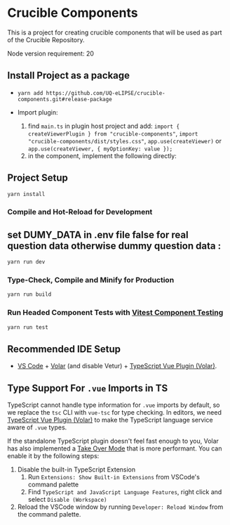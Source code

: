 # Crucible Components

This is a project for creating crucible components that will be used as part of the Crucible Repository.

Node version requirement: 20

## Install Project as a package

- `yarn add https://github.com/UQ-eLIPSE/crucible-components.git#release-package`

- Import plugin:
  1. find `main.ts` in plugin host project and add:
     `import { createViewerPlugin } from "crucible-components"`,
     `import "crucible-components/dist/styles.css"`,
     `app.use(createViewer)` or `app.use(createViewer, { myOptionKey: value });`
  2. in the component, implement the following directly:
     <CrucibleComponent />

## Project Setup

```sh
yarn install
```

### Compile and Hot-Reload for Development

## set DUMY_DATA in .env file false for real question data otherwise dummy question data :

```sh
yarn run dev
```

### Type-Check, Compile and Minify for Production

```sh
yarn run build
```

### Run Headed Component Tests with [Vitest Component Testing](https://vitest.dev)

```sh
yarn run test
```

## Recommended IDE Setup

- [VS Code](https://code.visualstudio.com/) + [Volar](https://marketplace.visualstudio.com/items?itemName=Vue.volar) (and disable Vetur) + [TypeScript Vue Plugin (Volar)](https://marketplace.visualstudio.com/items?itemName=Vue.vscode-typescript-vue-plugin).

## Type Support For `.vue` Imports in TS

TypeScript cannot handle type information for `.vue` imports by default, so we replace the `tsc` CLI with `vue-tsc` for type checking. In editors, we need [TypeScript Vue Plugin (Volar)](https://marketplace.visualstudio.com/items?itemName=Vue.vscode-typescript-vue-plugin) to make the TypeScript language service aware of `.vue` types.

If the standalone TypeScript plugin doesn't feel fast enough to you, Volar has also implemented a [Take Over Mode](https://github.com/johnsoncodehk/volar/discussions/471#discussioncomment-1361669) that is more performant. You can enable it by the following steps:

1. Disable the built-in TypeScript Extension
   1. Run `Extensions: Show Built-in Extensions` from VSCode's command palette
   2. Find `TypeScript and JavaScript Language Features`, right click and select `Disable (Workspace)`
2. Reload the VSCode window by running `Developer: Reload Window` from the command palette.
